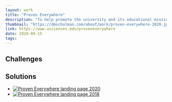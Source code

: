 ```yaml
---
layout: work
title: "Proven Everywhere"
description: "To help promote the university and its educational mission to prospective students, USciences maintains a continually updated brand landing page: Proven Everywhere. The webpage serves as a gateway for audiences interested in enrolling at USciences but also acts as a digital companion piece to the university's marketing presence on television, radio, streaming media, billboards, and physical mailings. Given this relationship, the design and messaging of Proven Everywhere is updated on a consistent basis in order to align it with the university's evolving marketing efforts."
thumbnail: "https://dmschulman.com/about/work/proven-everywhere-2020.jpg"
link: https://www.usciences.edu/proveneverywhere
date: 2020-09-15
tags: 
---
```


## Challenges



## Solutions



<ul class="pictures">
  <li>
    <a href="https://dmschulman.com/about/work/proven-everywhere-2020-full.jpg" title="Proven Everywhere landing page 2020" target="_blank">
      <img src="https://dmschulman.com/about/work/proven-everywhere-2020-full.jpg" alt="Proven Everywhere landing page 2020">
    </a>
  </li>
  <li>
    <a href="https://dmschulman.com/about/work/proven-everywhere-2018-full.jpg" title="Proven Everywhere landing page 20218" target="_blank">
      <img src="https://dmschulman.com/about/work/proven-everywhere-2018-full.jpg" alt="Proven Everywhere landing page 2018">
    </a>
  </li>
</ul>
